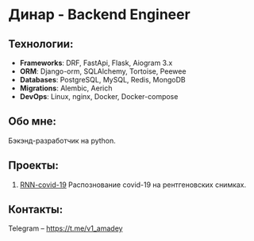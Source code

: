 # Динар - Backend Engineer

## Технологии:
- **Frameworks**: DRF, FastApi, Flask, Aiogram 3.x
- **ORM**: Django-orm, SQLAlchemy, Tortoise, Peewee
- **Databases**: PostgreSQL, MySQL, Redis, MongoDB
- **Migrations**: Alembic, Aerich
- **DevOps**: Linux, nginx, Docker, Docker-compose

## Обо мне:

Бэкэнд-разработчик на python.

## Проекты:

1. [RNN-covid-19](https://github.com/x1Katari/RNN-covid-19) Распознование covid-19 на рентгеновских снимках.

## Контакты:

Telegram – https://t.me/v1_amadey
